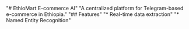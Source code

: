 "# EthioMart E-commerce AI" 
"A centralized platform for Telegram-based e-commerce in Ethiopia." 
"## Features" 
"* Real-time data extraction" 
"* Named Entity Recognition" 
